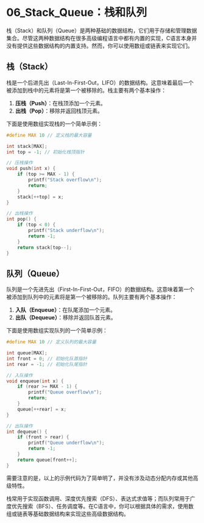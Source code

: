 # 06_Stack_Queue：栈和队列
栈（Stack）和队列（Queue）是两种基础的数据结构，它们用于存储和管理数据集合。尽管这两种数据结构在很多高级编程语言中都有内置的实现，C语言本身并没有提供这些数据结构的内置支持。然而，你可以使用数组或链表来实现它们。

## 栈（Stack）
栈是一个后进先出（Last-In-First-Out，LIFO）的数据结构。这意味着最后一个被添加到栈中的元素将是第一个被移除的。栈主要有两个基本操作：
1. **压栈（Push）**：在栈顶添加一个元素。
2. **出栈（Pop）**：移除并返回栈顶元素。

下面是使用数组实现栈的一个简单示例：
```c
#define MAX 10 // 定义栈的最大容量

int stack[MAX];
int top = -1; // 初始化栈顶指针

// 压栈操作
void push(int x) {
    if (top >= MAX - 1) {
        printf("Stack overflow\n");
        return;
    }
    stack[++top] = x;
}

// 出栈操作
int pop() {
    if (top < 0) {
        printf("Stack underflow\n");
        return -1;
    }
    return stack[top--];
}
```

## 队列（Queue）
队列是一个先进先出（First-In-First-Out，FIFO）的数据结构。这意味着第一个被添加到队列中的元素将是第一个被移除的。队列主要有两个基本操作：
1. **入队（Enqueue）**：在队尾添加一个元素。
2. **出队（Dequeue）**：移除并返回队首元素。

下面是使用数组实现队列的一个简单示例：
```c
#define MAX 10 // 定义队列的最大容量

int queue[MAX];
int front = 0; // 初始化队首指针
int rear = -1; // 初始化队尾指针

// 入队操作
void enqueue(int x) {
    if (rear >= MAX - 1) {
        printf("Queue overflow\n");
        return;
    }
    queue[++rear] = x;
}

// 出队操作
int dequeue() {
    if (front > rear) {
        printf("Queue underflow\n");
        return -1;
    }
    return queue[front++];
}
```
需要注意的是，以上的示例代码为了简单明了，并没有涉及动态分配内存或其他高级特性。

栈常用于实现函数调用、深度优先搜索（DFS）、表达式求值等；而队列常用于广度优先搜索（BFS）、任务调度等。在C语言中，你可以根据具体的需求，使用数组或链表等基础数据结构来实现这些高级数据结构。

